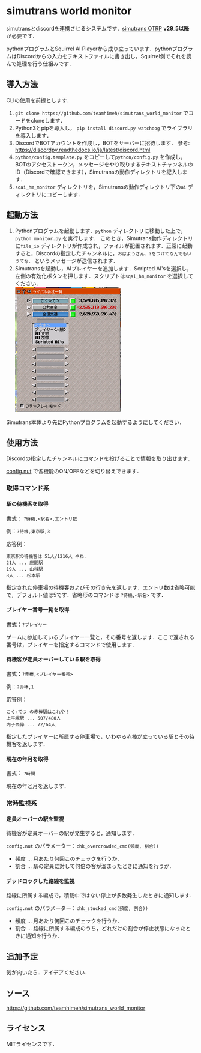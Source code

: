 # simutrans world monitor

simutransとdiscordを連携させるシステムです．[simutrans OTRP](https://github.com/teamhimeh/simutrans/blob/OTRP-distribute/documentation/OTRP_v13_information.md) **v29_5以降** が必要です．

pythonプログラムとSquirrel AI Playerから成り立っています．pythonプログラムはDiscordからの入力をテキストファイルに書き出し，Squirrel側でそれを読んで処理を行う仕組みです．

## 導入方法

CLIの使用を前提とします．

1. `git clone https://github.com/teamhimeh/simutrans_world_monitor` でコードをcloneします．
2. Python3とpipを導入し， `pip install discord.py watchdog` でライブラリを導入します．
3. DiscordでBOTアカウントを作成し，BOTをサーバーに招待します．
   参考: https://discordpy.readthedocs.io/ja/latest/discord.html
4. `python/config.template.py` をコピーして`python/config.py` を作成し，BOTのアクセストークン，メッセージをやり取りするテキストチャンネルのID（Discordで確認できます），Simutransの動作ディレクトリを記入します．
5. `sqai_hm_monitor` ディレクトリを，Simutransの動作ディレクトリ下の`ai` ディレクトリにコピーします．

## 起動方法

1. Pythonプログラムを起動します．`python` ディレクトリに移動した上で， `python monitor.py` を実行します．
   このとき，Simutrans動作ディレクトリに`file_io` ディレクトリが作成され，ファイルが配置されます．正常に起動すると，Discordの指定したチャンネルに，`おはようさん．?をつけてなんでもいうてな．` というメッセージが送信されます．
2. Simutransを起動し，AIプレイヤーを追加します．Scripted AI'sを選択し，左側の有効化ボタンを押します．スクリプトは`sqai_hm_monitor` を選択してください．  
   ![画像](images/add_script_player.png)

Simutrans本体より先にPythonプログラムを起動するようにしてください．

## 使用方法

Discordの指定したチャンネルにコマンドを投げることで情報を取り出せます．

[config.nut](sqai_hm_monitor/config.nut) で各機能のON/OFFなどを切り替えできます．

### 取得コマンド系

#### 駅の待機客を取得

書式： `?待機,<駅名>,エントリ数`

例：`?待機,東京駅,3`

応答例：

```
東京駅の待機客は 51人/1216人 やね．
21人 ... 座間駅
19人 ... 山科駅
8人 ... 松本駅
```

指定された停車場の待機客およびその行き先を返します．エントリ数は省略可能で，デフォルト値は5です．省略形のコマンドは `?待機,<駅名>` です．

#### プレイヤー番号一覧を取得

書式：`?プレイヤー`

ゲームに参加しているプレイヤー一覧と，その番号を返します．ここで返される番号は，プレイヤーを指定するコマンドで使用します．

#### 待機客が定員オーバーしている駅を取得

書式：`?赤棒,<プレイヤー番号>`

例：`?赤棒,1`

応答例：

```
こく☆てつ の赤棒駅はこれや！
上平塚駅 ... 507/480人
内子西停 ... 72/64人
```

指定したプレイヤーに所属する停車場で，いわゆる赤棒が立っている駅とその待機客を返します．

#### 現在の年月を取得

書式： `?時間`

現在の年と月を返します．

### 常時監視系

#### 定員オーバーの駅を監視

待機客が定員オーバーの駅が発生すると，通知します．

`config.nut` のパラメーター：`chk_overcrowded_cmd(頻度, 割合))`

- 頻度 ... 月あたり何回このチェックを行うか．
- 割合 ... 駅の定員に対して何倍の客が溜まったときに通知を行うか．

#### デッドロックした路線を監視

路線に所属する編成で，積載中ではない停止が多数発生したときに通知します．

`config.nut` のパラメーター：`chk_stucked_cmd(頻度, 割合))`

- 頻度 ... 月あたり何回このチェックを行うか．
- 割合 ... 路線に所属する編成のうち，どれだけの割合が停止状態になったときに通知を行うか．

## 追加予定

気が向いたら．アイデアください．

## ソース

https://github.com/teamhimeh/simutrans_world_monitor

## ライセンス

MITライセンスです．